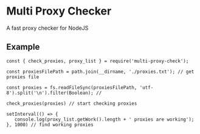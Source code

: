 # Multi Proxy Checker

A fast proxy checker for NodeJS

## Example

```
const { check_proxies, proxy_list } = require('multi-proxy-check');

const proxiesFilePath = path.join(__dirname, './proxies.txt'); // get proxies file

const proxies = fs.readFileSync(proxiesFilePath, 'utf-8').split('\n').filter(Boolean); // 

check_proxies(proxies) // start checking proxies

setInterval(() => {
   console.log(proxy_list.getWork().length + ' proxies are working');
}, 1000) // find working proxies 
```
